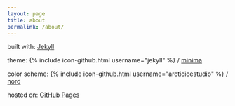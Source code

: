 ```yaml
---
layout: page
title: about
permalink: /about/
---
```


built with: [Jekyll](https://jekyllrb.com/)

theme: {% include icon-github.html username="jekyll" %} /
[minima](https://github.com/jekyll/minima)

color scheme: {% include icon-github.html username="arcticicestudio" %} /
[nord](https://github.com/arcticicestudio/nord)

hosted on: [GitHub Pages](https://pages.github.com/)
